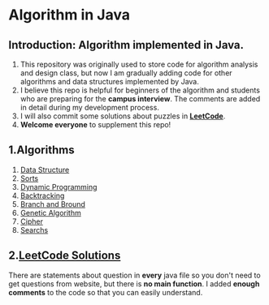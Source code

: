 Algorithm in Java
==============================
  
**Introduction**: Algorithm implemented in Java.  
  ---------------------- 
  1. This repository was originally used to store code for algorithm analysis and design class, but now I am gradually adding code for other algorithms and data structures implemented by Java.  
  2. I believe this repo is helpful for beginners of the algorithm and students who are preparing for the **campus interview**. The comments are added in detail during my development process.  
  3. I will also commit some solutions about puzzles in **[LeetCode](https://leetcode-cn.com/)**.
  4. **Welcome everyone** to supplement this repo!


**1.Algorithms**
-----------------------------------------  
1. [Data Structure](DataStructure/DataStructure/)
2. [Sorts](Sorts/Sorts/)
3. [Dynamic Programming](DynamicProgramming/DynamicProgramming/)
4. [Backtracking](Backtracking/Backtracking/)
5. [Branch and Bround](BranchAndBround/)
6. [Genetic Algorithm](GeneticAlgorithm/)
7. [Cipher](Cipher/Cipher/)
8. [Searchs](Searches/Searches) 
   
**2.[LeetCode Solutions](LeetCode/LeetCode)**
--------------------------------------------
There are statements about question in **every** java file so you don't need to get questions from website, but there is **no main function**. I added **enough comments** to the code so that you can easily understand.